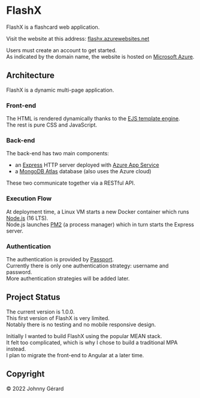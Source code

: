 # FlashX
FlashX is a flashcard web application.

Visit the website at this address: [flashx.azurewebsites.net](https://flashx.azurewebsites.net)

Users must create an account to get started.  
As indicated by the domain name, the website is hosted on [Microsoft Azure](https://azure.microsoft.com/en-us/).

## Architecture
FlashX is a dynamic multi-page application.

### Front-end
The HTML is rendered dynamically thanks to the [EJS template engine](https://ejs.co/).  
The rest is pure CSS and JavaScript.

### Back-end
The back-end has two main components:  
* an [Express](https://expressjs.com) HTTP server deployed with [Azure App Service](https://azure.microsoft.com/en-us/services/app-service/)
* a [MongoDB Atlas](https://www.mongodb.com/atlas) database (also uses the Azure cloud)

These two communicate together via a RESTful API.  

### Execution Flow
At deployment time, a Linux VM starts a new Docker container which runs [Node.js](https://nodejs.dev/en/) (16 LTS).  
Node.js launches [PM2](https://pm2.keymetrics.io/) (a process manager) which in turn starts the Express server.

### Authentication
The authentication is provided by [Passport](https://www.passportjs.org/).  
Currently there is only one authentication strategy: username and password.  
More authentication strategies will be added later.

## Project Status
The current version is 1.0.0.  
This first version of FlashX is very limited.  
Notably there is no testing and no mobile responsive design.  

Initially I wanted to build FlashX using the popular MEAN stack.  
It felt too complicated, which is why I chose to build a traditional MPA instead.  
I plan to migrate the front-end to Angular at a later time.  

## Copyright
© 2022 Johnny Gérard
